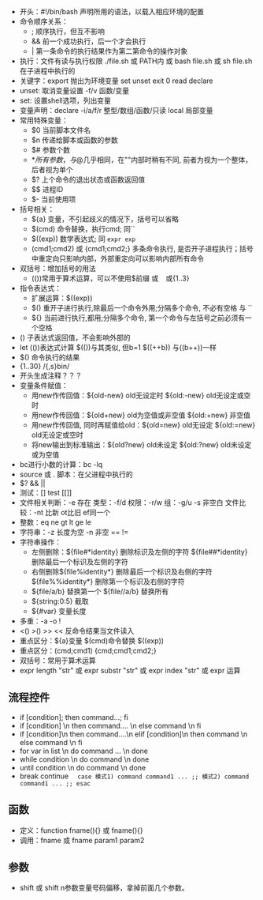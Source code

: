 *  开头：#!/bin/bash   声明所用的语法，以载入相应环境的配置
*  命令顺序关系：
    *  ;  顺序执行，但互不影响
    *  && 前一个成功执行，后一个才会执行
    *  |  第一条命令的执行结果作为第二第命令的操作对象
*  执行：文件有读与执行权限 ./file.sh  或 PATH内  或  bash file.sh 或 sh file.sh   在子进程中执行的
*  关键字：export  抛出为环境变量   set   unset   exit 0   read  declare  
*  unset: 取消变量设置  -f/v  函数/变量
*  set: 设置shell选项，列出变量
*  变量声明：declare -i/a/f/r  整型/数组/函数/只读   local 局部变量
*  常用特殊变量：
	*  $0  当前脚本文件名
	*  $n  传递给脚本或函数的参数
	*  $#  参数个数
	*  $*  所有参数，与$@几乎相同，在""内部时稍有不同, 前者为视为一个整体，后者视为单个
	*  $?  上个命令的退出状态或函数返回值
	*  $$  进程ID
    *  $-  当前使用项
*  括号相关：
	*  ${a}   变量，不引起歧义的情况下，括号可以省略
	*  $(cmd)  命令替换，执行cmd; 同``
	*  $((exp))  数学表达式; 同 `expr exp`
	*  (cmd1;cmd2)  或 {cmd1;cmd2;}  多条命令执行, 是否开子进程执行；括号中重定向只影响内部，外部重定向可以影响内部所有命令
*  双括号：增加括号的用法
	*  (())常用于算术运算，可以不使用$前缀   或 ` `  或{1..3}
*  指令表达式：
	*  扩展运算：$((exp))
	*  $() 重开子进行执行,除最后一个命令外用;分隔多个命令, 不必有空格  与  ``
	*  ${} 当前进行执行,都用;分隔多个命令, 第一个命令与左括号之前必须有一个空格
*  ()  子表达式返回值，不会影响外部的
*  let  (())表达式计算    $(())与其类似, 但b=1 $((++b)) 与((b++))一样
*  $() 命令执行的结果
*  {1..30}  /{,s}bin/
*  开头生成注释？？？
*  变量条件赋值：
	*  用new作传回值：${old-new} old无设定时     ${old:-new}  old无设定或空时
	*  用new作传回值：${old+new} old为空值或非空值   ${old:+new}  非空值
	*  用new作传回值, 同时再赋值给old：${old=new}  old无设定  ${old:=new} old无设定或空时
	*  将new输出到标准输出：${old?new}  old未设定   ${old:?new}   old未设定或为空值
*  bc进行小数的计算：bc -lq
*  source 或 .  脚本：在父进程中执行的
*  $?  &&  ||
*  测试：[]  test  [[]]
*  文件相关判断：-e 存在  类型：-f/d  权限：-r/w   组：-g/u  -s 非空白  文件比较：-nt 比新  ot比旧  ef同一个
*  整数：eq  ne  gt  lt  ge  le
*  字符串：-z 长度为空  -n 非空  ==    !=
*  字符串操作：
	*  左侧删除：${file#*identity} 删除标识及左侧的字符  ${file##*identity} 删除最后一个标识及左侧的字符
	*  右侧删除${file%identity*}  删除最后一个标识及右侧的字符    ${file%%identity*}  删除第一个标识及右侧的字符    
	*  ${file/a/b}  替换第一个      ${file//a/b}  替换所有
	*  ${string:0:5}  截取
	*  ${#var}  变量长度
*  多重：-a   -o   !
*  <() >()  >>  <<  反命令结果当文件读入
*  重点区分：${a}变量  $(cmd)命令替换  $((exp))
*  重点区分：(cmd;cmd1)  {cmd;cmd1;cmd2;}
*  双括号：常用于算术运算
*  expr length "str" 或  expr substr "str"  或  expr index "str"  或  expr 运算
## 流程控件
*  if [condition]; then command...; fi
*  if [condition] \n then command.... \n else command \n fi
*  if [condition]\n then command....\n elif [condition]\n then command \n else command \n fi
*  for var in list \n  do command ... \n done
*  while condition \n do command  \n done
*  until condition \n do command  \n done
*  break  continue
`  case
	模式1)
		command
		command1
		...
		;;
	模式2)
		command
		command1
		...
		;;
	esac`
## 函数
*  定义：function fname(){}  或 fname(){}
*  调用：fname  或  fname param1 param2
## 参数
*  shift  或 shift n参数变量号码偏移，拿掉前面几个参数。
    